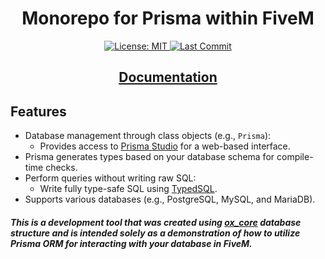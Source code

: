 <h1 align="center">Monorepo for Prisma within FiveM</h1>

<p align="center">
  <a href="https://github.com/arlofonseca/prisma/blob/main/LICENSE">
    <img src="https://img.shields.io/badge/License-MIT-blue.svg?style=flat" alt="License: MIT">
  </a>
  <a href="https://github.com/arlofonseca/prisma/commits/main/">
    <img src="https://img.shields.io/github/last-commit/arlofonseca/prisma.svg?style=flat" alt="Last Commit">
  </a>
</p>

<p align="center">
	<h2 align="center"><a href="https://www.prisma.io/docs/orm/overview/introduction/what-is-prisma">Documentation</a></h2>
</p>

## Features

- Database management through class objects (e.g., `Prisma`):
   - Provides access to [Prisma Studio](https://www.prisma.io/studio) for a web-based interface.
- Prisma generates types based on your database schema for compile-time checks.
- Perform queries without writing raw SQL:
   - Write fully type-safe SQL using [TypedSQL](https://www.prisma.io/docs/orm/prisma-client/using-raw-sql/typedsql).
- Supports various databases (e.g., PostgreSQL, MySQL, and MariaDB).

##### _This is a development tool that was created using [ox_core](https://github.com/overextended/ox_core) database structure and is intended solely as a demonstration of how to utilize Prisma ORM for interacting with your database in FiveM._
